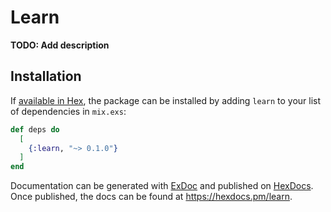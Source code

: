 # Learn

**TODO: Add description**

## Installation

If [available in Hex](https://hex.pm/docs/publish), the package can be installed
by adding `learn` to your list of dependencies in `mix.exs`:

```elixir
def deps do
  [
    {:learn, "~> 0.1.0"}
  ]
end
```

Documentation can be generated with [ExDoc](https://github.com/elixir-lang/ex_doc)
and published on [HexDocs](https://hexdocs.pm). Once published, the docs can
be found at <https://hexdocs.pm/learn>.

